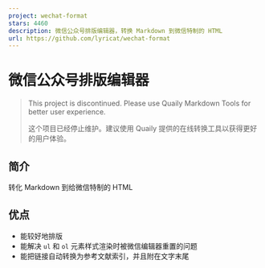 ```yaml
---
project: wechat-format
stars: 4460
description: 微信公众号排版编辑器，转换 Markdown 到微信特制的 HTML
url: https://github.com/lyricat/wechat-format
---
```


微信公众号排版编辑器
==========

> This project is discontinued. Please use Quaily Markdown Tools for better user experience.
> 
> 这个项目已经停止维护。建议使用 Quaily 提供的在线转换工具以获得更好的用户体验。

简介
--

转化 Markdown 到给微信特制的 HTML

优点
--

-   能较好地排版
-   能解决 `ul` 和 `ol` 元素样式渲染时被微信编辑器重置的问题
-   能把链接自动转换为参考文献索引，并且附在文字末尾
